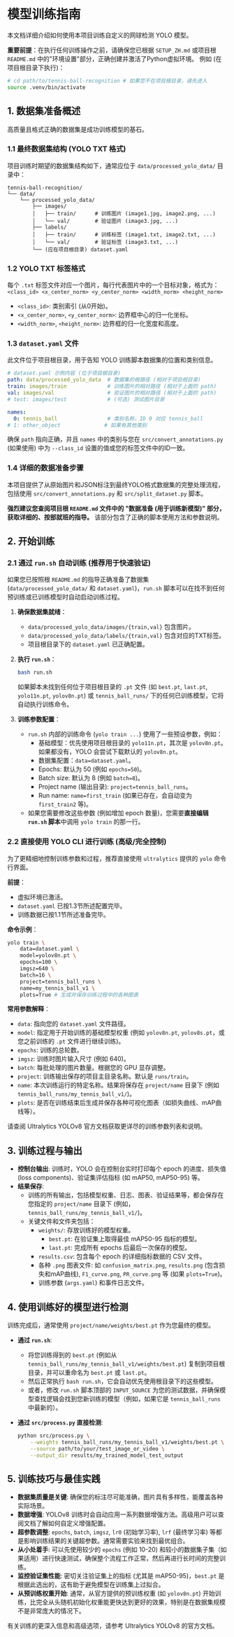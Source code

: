 # 模型训练指南

本文档详细介绍如何使用本项目训练自定义的网球检测 YOLO 模型。

**重要前提**：在执行任何训练操作之前，请确保您已根据 `SETUP_ZH.md` 或项目根 `README.md` 中的"环境设置"部分，正确创建并激活了Python虚拟环境。
例如 (在项目根目录下执行)：
```bash
# cd path/to/tennis-ball-recognition # 如果您不在项目根目录，请先进入
source .venv/bin/activate
```

## 1. 数据集准备概述

高质量且格式正确的数据集是成功训练模型的基石。

### 1.1 最终数据集结构 (YOLO TXT 格式)

项目训练时期望的数据集结构如下，通常应位于 `data/processed_yolo_data/` 目录中：

```
tennis-ball-recognition/
└── data/
    └── processed_yolo_data/
        ├── images/
        │   ├── train/      # 训练图片 (image1.jpg, image2.png, ...)
        │   └── val/        # 验证图片 (image3.jpg, ...)
        ├── labels/
        │   ├── train/      # 训练标签 (image1.txt, image2.txt, ...)
        │   └── val/        # 验证标签 (image3.txt, ...)
        └── (应在项目根目录) dataset.yaml
```

### 1.2 YOLO TXT 标签格式

每个 `.txt` 标签文件对应一个图片，每行代表图片中的一个目标对象，格式为：
`<class_id> <x_center_norm> <y_center_norm> <width_norm> <height_norm>`

*   `<class_id>`: 类别索引 (从0开始)。
*   `<x_center_norm>`, `<y_center_norm>`: 边界框中心的归一化坐标。
*   `<width_norm>`, `<height_norm>`: 边界框的归一化宽度和高度。

### 1.3 `dataset.yaml` 文件

此文件位于项目根目录，用于告知 YOLO 训练脚本数据集的位置和类别信息。

```yaml
# dataset.yaml 示例内容 (位于项目根目录)
path: data/processed_yolo_data  # 数据集的根路径 (相对于项目根目录)
train: images/train             # 训练图片的相对路径 (相对于上面的 path)
val: images/val                 # 验证图片的相对路径 (相对于上面的 path)
# test: images/test             # (可选) 测试图片目录

names:
  0: tennis_ball                # 类别名称，ID 0 对应 tennis_ball
# 1: other_object              # 如果有其他类别
```
确保 `path` 指向正确，并且 `names` 中的类别与您在 `src/convert_annotations.py` (如果使用) 中为 `--class_id` 设置的值或您的标签文件中的ID一致。

### 1.4 详细的数据准备步骤

本项目提供了从原始图片和JSON标注到最终YOLO格式数据集的完整处理流程，包括使用 `src/convert_annotations.py` 和 `src/split_dataset.py` 脚本。

**强烈建议您查阅项目根 `README.md` 文件中的 "数据准备 (用于训练新模型)" 部分，获取详细的、按部就班的指导。** 该部分包含了正确的脚本使用方法和参数说明。

## 2. 开始训练

### 2.1 通过 `run.sh` 自动训练 (推荐用于快速验证)

如果您已按照根 `README.md` 的指导正确准备了数据集 (`data/processed_yolo_data/` 和 `dataset.yaml`)，`run.sh` 脚本可以在找不到任何预训练或已训练模型时自动启动训练过程。

1.  **确保数据集就绪**：
    *   `data/processed_yolo_data/images/{train,val}` 包含图片。
    *   `data/processed_yolo_data/labels/{train,val}` 包含对应的TXT标签。
    *   项目根目录下的 `dataset.yaml` 已正确配置。
2.  **执行 `run.sh`**：
    ```bash
    bash run.sh
    ```
    如果脚本未找到任何位于项目根目录的 `.pt` 文件 (如 `best.pt`, `last.pt`, `yolo11n.pt`, `yolov8n.pt`) 或 `tennis_ball_runs/` 下的任何已训练模型，它将自动执行训练命令。

3.  **训练参数配置**：
    *   `run.sh` 内部的训练命令 (`yolo train ...`) 使用了一些预设参数，例如：
        *   基础模型：优先使用项目根目录的 `yolo11n.pt`，其次是 `yolov8n.pt`。如果都没有，YOLO 会尝试下载默认的 `yolov8n.pt`。
        *   数据集配置：`data=dataset.yaml`。
        *   Epochs: 默认为 50 (例如 `epochs=50`)。
        *   Batch size: 默认为 8 (例如 `batch=8`)。
        *   Project name (输出目录): `project=tennis_ball_runs`。
        *   Run name: `name=first_train` (如果已存在，会自动变为 `first_train2` 等)。
    *   如果您需要修改这些参数 (例如增加 epoch 数量)，您需要**直接编辑 `run.sh` 脚本**中调用 `yolo train` 的那一行。

### 2.2 直接使用 YOLO CLI 进行训练 (高级/完全控制)

为了更精细地控制训练参数和过程，推荐直接使用 `ultralytics` 提供的 `yolo` 命令行界面。

**前提**：
*   虚拟环境已激活。
*   `dataset.yaml` 已按1.3节所述配置完毕。
*   训练数据已按1.1节所述准备完毕。

**命令示例**：
```bash
yolo train \
    data=dataset.yaml \
    model=yolov8n.pt \
    epochs=100 \
    imgsz=640 \
    batch=16 \
    project=tennis_ball_runs \
    name=my_tennis_ball_v1 \
    plots=True # 生成并保存训练过程中的各种图表
```

**常用参数解释**：
*   `data`: 指向您的 `dataset.yaml` 文件路径。
*   `model`: 指定用于开始训练的基础模型权重 (例如 `yolov8n.pt`, `yolov8s.pt`，或您之前训练的 `.pt` 文件进行继续训练)。
*   `epochs`: 训练的总轮数。
*   `imgsz`: 训练时图片输入尺寸 (例如 640)。
*   `batch`: 每批处理的图片数量。根据您的 GPU 显存调整。
*   `project`: 训练输出保存的项目主目录名称。默认是 `runs/train`。
*   `name`: 本次训练运行的特定名称。结果将保存在 `project/name` 目录下 (例如 `tennis_ball_runs/my_tennis_ball_v1/`)。
*   `plots`: 是否在训练结束后生成并保存各种可视化图表（如损失曲线、mAP曲线等）。

请查阅 Ultralytics YOLOv8 官方文档获取更详尽的训练参数列表和说明。

## 3. 训练过程与输出

*   **控制台输出**: 训练时，YOLO 会在控制台实时打印每个 epoch 的进度、损失值 (loss components)、验证集评估指标 (如 mAP50, mAP50-95) 等。
*   **结果保存**: 
    *   训练的所有输出，包括模型权重、日志、图表、验证结果等，都会保存在您指定的 `project/name` 目录下 (例如，`tennis_ball_runs/my_tennis_ball_v1/`)。
    *   关键文件和文件夹包括：
        *   `weights/`: 存放训练好的模型权重。
            *   `best.pt`: 在验证集上取得最佳 mAP50-95 指标的模型。
            *   `last.pt`: 完成所有 epochs 后最后一次保存的模型。
        *   `results.csv`: 包含每个 epoch 的详细指标数据的 CSV 文件。
        *   各种 `.png` 图表文件: 如 `confusion_matrix.png`, `results.png` (包含损失和mAP曲线), `F1_curve.png`, `PR_curve.png` 等 (如果 `plots=True`)。
        *   训练参数 (`args.yaml`) 和事件日志文件。

## 4. 使用训练好的模型进行检测

训练完成后，通常使用 `project/name/weights/best.pt` 作为您最终的模型。

*   **通过 `run.sh`**:
    *   将您训练得到的 `best.pt` (例如从 `tennis_ball_runs/my_tennis_ball_v1/weights/best.pt`) 复制到项目根目录，并可以重命名为 `best.pt` 或 `last.pt`。
    *   然后正常执行 `bash run.sh`，它会自动优先使用根目录下的这些模型。
    *   或者，修改 `run.sh` 脚本顶部的 `INPUT_SOURCE` 为您的测试数据，并确保模型查找逻辑会找到您新训练的模型（例如，如果它是 `tennis_ball_runs` 中最新的）。

*   **通过 `src/process.py` 直接检测**:
    ```bash
    python src/process.py \
        --weights tennis_ball_runs/my_tennis_ball_v1/weights/best.pt \
        --source path/to/your/test_image_or_video \
        --output_dir results/my_trained_model_test_output
    ```

## 5. 训练技巧与最佳实践

*   **数据集质量是关键**: 确保您的标注尽可能准确，图片具有多样性，能覆盖各种实际场景。
*   **数据增强**: YOLOv8 训练时会自动应用一系列数据增强方法。高级用户可以查阅文档了解如何自定义增强配置。
*   **超参数调整**: `epochs`, `batch`, `imgsz`, `lr0` (初始学习率), `lrf` (最终学习率) 等都是影响训练结果的关键超参数。通常需要实验来找到最优组合。
*   **从小处着手**: 可以先使用较少的 `epochs` (例如 10-20) 和较小的数据集子集（如果适用）进行快速测试，确保整个流程工作正常，然后再进行长时间的完整训练。
*   **监控验证集性能**: 密切关注验证集上的指标 (尤其是 mAP50-95)，`best.pt` 是根据此选出的，这有助于避免模型在训练集上过拟合。
*   **从预训练权重开始**: 通常，从官方提供的预训练权重 (如 `yolov8n.pt`) 开始训练，比完全从头随机初始化权重能更快达到更好的效果，特别是在数据集规模不是非常庞大的情况下。

有关训练的更深入信息和高级选项，请参考 Ultralytics YOLOv8 的官方文档。 